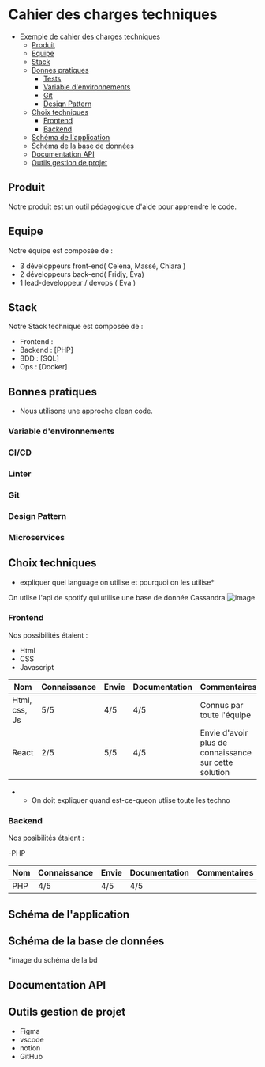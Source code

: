 # Cahier des charges techniques

- [Exemple de cahier des charges techniques](#exemple-de-cahier-des-charges-techniques)
  - [Produit](#produit)
  - [Equipe](#equipe)
  - [Stack](#stack)
  - [Bonnes pratiques](#bonnes-pratiques)
    - [Tests](#tests)
    - [Variable d'environnements](#variable-denvironnements)
    - [Git](#git)
    - [Design Pattern](#design-pattern)
  - [Choix techniques](#choix-techniques)
    - [Frontend](#frontend)
    - [Backend](#backend)
  - [Schéma de l'application](#schéma-de-lapplication)
  - [Schéma de la base de données](#schéma-de-la-base-de-données)
  - [Documentation API](#documentation-api)
  - [Outils gestion de projet](#outils-gestion-de-projet)

## Produit

Notre produit est un outil pédagogique d'aide pour apprendre le code.

## Equipe

Notre équipe est composée de :

- 3 développeurs front-end( Celena, Massé, Chiara ) 
- 2 développeurs back-end( Fridjy, Eva)
- 1 lead-developpeur / devops ( Eva ) 

## Stack

Notre Stack technique est composée de :

- Frontend : 
- Backend : [PHP] 
- BDD : [SQL]
- Ops : [Docker] 

## Bonnes pratiques

- Nous utilisons une approche clean code.


### Variable d'environnements

### CI/CD

### Linter

### Git

### Design Pattern

### Microservices

## Choix techniques
* expliquer quel language on utilise et pourquoi on les utilise*


On utlise l'api de spotify qui utilise une base de donnée Cassandra
  ![image](https://github.com/lahonda77/festival-app/assets/125769705/57b18df5-6a62-40e7-9caa-7c40f7563fb8)
   

### Frontend

Nos possibilités étaient :

- Html
- CSS
- Javascript


<!-- Tableau markdown 5 lignes, 5 colonnes -->

| Nom | Connaissance | Envie | Documentation | Commentaires |
| --- | --- | --- | --- | --- |
| Html, css, Js| 5/5 | 4/5 | 4/5 | Connus par toute l'équipe |
| React | 2/5 | 5/5 | 4/5 | Envie d'avoir plus de connaissance sur cette solution |


- * On doit expliquer quand est-ce-queon utlise toute les techno

<!-- Genere un tableau de classification des technologies backend -->

### Backend

Nos posibilités étaient : 

-PHP

| Nom | Connaissance | Envie | Documentation | Commentaires |
| --- | --- | --- | --- | --- |
|PHP| 4/5 | 4/5 | 4/5 | |



## Schéma de l'application


## Schéma de la base de données

*image du schéma de la bd 

## Documentation API

## Outils gestion de projet

- Figma
- vscode
- notion
- GitHub
